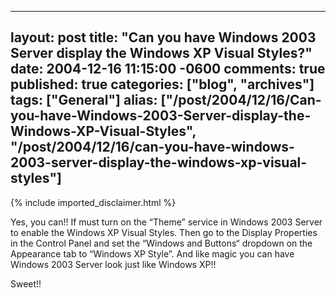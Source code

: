   ---
  layout: post
  title: "Can you have Windows 2003 Server display the Windows XP Visual Styles?"
  date: 2004-12-16 11:15:00 -0600
  comments: true
  published: true
  categories: ["blog", "archives"]
  tags: ["General"]
  alias: ["/post/2004/12/16/Can-you-have-Windows-2003-Server-display-the-Windows-XP-Visual-Styles", "/post/2004/12/16/can-you-have-windows-2003-server-display-the-windows-xp-visual-styles"]
  ---
<!-- more -->
{% include imported_disclaimer.html %}
<P>Yes, you can!! If must turn on the &#8220;Theme&#8221; service in Windows 2003 Server to enable the Windows XP Visual Styles. Then go to the Display Properties in the Control Panel and set the &#8220;Windows and Buttons&#8220; dropdown on the Appearance tab&nbsp;to &#8220;Windows XP Style&#8221;. And like magic you can have Windows 2003 Server look just like Windows XP!!</P>
<P>Sweet!! </P>
